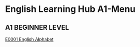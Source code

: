 # English Learning Hub A1-Menu

## A1 BEGINNER LEVEL

[E0001 English Alphabet](<CEFR-Levels/A1-Beginner/E0001-English-Alphabet.md>)
